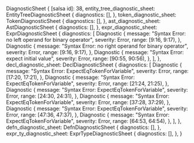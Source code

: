 DiagnosticSheet {
    [salsa id]: 38,
    entity_tree_diagnostic_sheet: EntityTreeDiagnosticSheet {
        diagnostics: [],
    },
    token_diagnostic_sheet: TokenDiagnosticSheet {
        diagnostics: [],
    },
    ast_diagnostic_sheet: AstDiagnosticSheet {
        diagnostics: [],
    },
    expr_diagnostic_sheet: ExprDiagnosticSheet {
        diagnostics: [
            Diagnostic {
                message: "Syntax Error: no left operand for binary operator",
                severity: Error,
                range: [9:16, 9:17),
            },
            Diagnostic {
                message: "Syntax Error: no right operand for binary operator",
                severity: Error,
                range: [9:16, 9:17),
            },
            Diagnostic {
                message: "Syntax Error: expect initial value",
                severity: Error,
                range: [90:55, 90:56),
            },
        ],
    },
    decl_diagnostic_sheet: DeclDiagnosticSheet {
        diagnostics: [
            Diagnostic {
                message: "Syntax Error: ExpectEqTokenForVariable",
                severity: Error,
                range: [17:20, 17:21),
            },
            Diagnostic {
                message: "Syntax Error: ExpectEqTokenForVariable",
                severity: Error,
                range: [21:24, 21:25),
            },
            Diagnostic {
                message: "Syntax Error: ExpectEqTokenForVariable",
                severity: Error,
                range: [24:30, 24:31),
            },
            Diagnostic {
                message: "Syntax Error: ExpectEqTokenForVariable",
                severity: Error,
                range: [37:28, 37:29),
            },
            Diagnostic {
                message: "Syntax Error: ExpectEqTokenForVariable",
                severity: Error,
                range: [47:36, 47:37),
            },
            Diagnostic {
                message: "Syntax Error: ExpectEqTokenForVariable",
                severity: Error,
                range: [64:53, 64:54),
            },
        ],
    },
    defn_diagnostic_sheet: DefnDiagnosticSheet {
        diagnostics: [],
    },
    expr_ty_diagnostic_sheet: ExprTypeDiagnosticSheet {
        diagnostics: [],
    },
}
